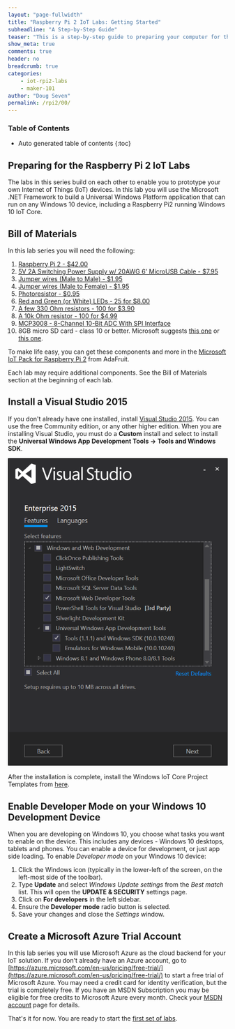 ```yaml
---
layout: "page-fullwidth"
title: "Raspberry Pi 2 IoT Labs: Getting Started"
subheadline: "A Step-by-Step Guide"
teaser: "This is a step-by-step guide to preparing your computer for the Raspberry Pi 2 IoT Labs."
show_meta: true
comments: true
header: no
breadcrumb: true
categories:
    - iot-rpi2-labs
    - maker-101
author: "Doug Seven"
permalink: /rpi2/00/
---
```

### Table of Contents
*  Auto generated table of contents
{:toc}

## Preparing for the Raspberry Pi 2 IoT Labs
The labs in this series build on each other to enable you to prototype your own Internet of Things (IoT) devices. In this lab you will use the Microsoft .NET Framework to build a Universal Windows Platform application that can run on any Windows 10 device, including a Raspberry Pi2 running Windows 10 IoT Core.

## Bill of Materials
In this lab series you will need the following:

1. [Raspberry Pi 2 - $42.00](http://www.amazon.com/Raspberry-Pi-Model-Project-Board/dp/B00T2U7R7I/)
2. [5V 2A Switching Power Supply w/ 20AWG 6' MicroUSB Cable - $7.95](https://www.adafruit.com/product/1995)
3. [Jumper wires (Male to Male) - $1.95](https://www.adafruit.com/product/1957)
4. [Jumper wires (Male to Female) - $1.95](https://www.adafruit.com/product/1954)
5. [Photoresistor - $0.95](https://www.adafruit.com/products/161)
6. [Red and Green (or White) LEDs - 25 for $8.00](http://www.adafruit.com/products/297)
7. [A few 330 Ohm resistors - 100 for $3.90](http://www.amazon.com/E-Projects-Resistors-Watt-330R-Pieces/dp/B00BVOR6IS/)
8. [A 10k Ohm resistor - 100 for $4.99](http://www.amazon.com/E-Projects-10k-Resistors-Watt-Pieces/dp/B00BWYS9BA/)
9. [MCP3008 - 8-Channel 10-Bit ADC With SPI Interface](https://www.adafruit.com/product/856)
10. 8GB micro SD card - class 10 or better. Microsoft suggests [this one](http://www.amazon.com/gp/product/B00IVPU786) or [this one](http://www.amazon.com/SanDisk-Ultra-Micro-SDHC-16GB/dp/9966573445).

To make life easy, you can get these components and more in the [Microsoft IoT Pack for Raspberry Pi 2](http://www.adafruit.com/windows10iotpi2) from AdaFruit.

Each lab may require additional components. See the Bill of Materials section at the beginning of each lab.

## Install a Visual Studio 2015
If you don't already have one installed, install [Visual Studio 2015](https://www.visualstudio.com/). You can use the free Community edition, or any other higher edition. When you are installing Visual Studio, you must do a __Custom__ install and select to install the __Universal Windows App Development Tools -> Tools and Windows SDK__. 

<img src="/images/rpi2_install_uwp.png"/>

After the installation is complete, install the Windows IoT Core Project Templates from [here](https://visualstudiogallery.msdn.microsoft.com/55b357e1-a533-43ad-82a5-a88ac4b01dec).

## Enable Developer Mode on your Windows 10 Development Device
When you are developing on Windows 10, you choose what tasks you want to enable on the device. This includes any devices - Windows 10 desktops, tablets and phones. You can enable a device for development, or just app side loading. To enable _Developer mode_ on your Windows 10 device:

1. Click the Windows icon (typically in the lower-left of the screen, on the left-most side of the toolbar). 
2. Type __Update__ and select _Windows Update settings_ from the _Best match_ list. This will open the __UPDATE & SECURITY__ settings page. 
3. Click on __For developers__ in the left sidebar.
4. Ensure the __Developer mode__ radio button is selected.
5. Save your changes and close the _Settings_ window.  

## Create a Microsoft Azure Trial Account
In this lab series you will use Microsoft Azure as the cloud backend for your IoT solution. If you don't already have an Azure account, go to [https://azure.microsoft.com/en-us/pricing/free-trial/](https://azure.microsoft.com/en-us/pricing/free-trial/) to start a free trial of Microsoft Azure. You may need a credit card for identity verification, but the trial is completely free. If you have an MSDN Subscription you may be eligible for free credits to Microsoft Azure every month. Check your [MSDN account](https://msdn.microsoft.com/subscriptions/manage/) page for details.

That's it for now. You are ready to start the [first set of labs](/rpi2/01/).
